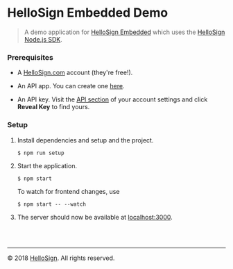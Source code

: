 # HelloSign Embedded Demo

> A demo application for [HelloSign Embedded](https://github.com/hellosign/hellosign-embedded) which uses the [HelloSign Node.js SDK](https://github.com/hellosign/hellosign-ndoejs-sdk).

### Prerequisites

* A [HelloSign.com](https://hellosign.com) account (they're free!).

* An API app. You can create one [here](https://app.hellosign.com/oauth/createAppForm).

* An API key. Visit the [API section](https://app.hellosign.com/home/myAccount#api) of your account settings and click **Reveal Key** to find yours.


### Setup

1. Install dependencies and setup and the project.

    ```
    $ npm run setup
    ```

2. Start the application.

    ```
    $ npm start
    ```

    To watch for frontend changes, use

    ```
    $ npm start -- --watch
    ```

3. The server should now be available at [localhost:3000](http://localhost:3000).

<br/>
<br/>
<hr/>

&copy; 2018 [HelloSign](https://hellosign.com). All rights reserved.
